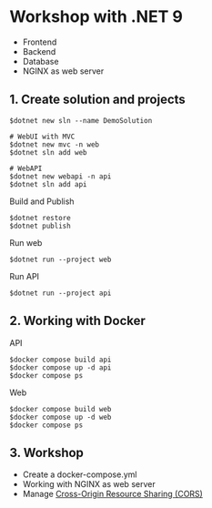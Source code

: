 # Workshop with .NET 9
* Frontend
* Backend
* Database
* NGINX as web server


## 1. Create solution and projects
```
$dotnet new sln --name DemoSolution

# WebUI with MVC
$dotnet new mvc -n web
$dotnet sln add web

# WebAPI
$dotnet new webapi -n api
$dotnet sln add api
```

Build and Publish
```
$dotnet restore
$dotnet publish
```

Run web
```
$dotnet run --project web
```

Run API
```
$dotnet run --project api
```

## 2. Working with Docker

API
```
$docker compose build api
$docker compose up -d api
$docker compose ps
```

Web
```
$docker compose build web
$docker compose up -d web
$docker compose ps
```

## 3. Workshop
* Create a docker-compose.yml
* Working with NGINX as web server
* Manage [Cross-Origin Resource Sharing (CORS)](https://developer.mozilla.org/en-US/docs/Web/HTTP/Guides/CORS)
